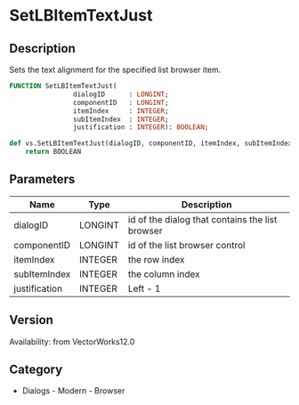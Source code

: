 # SetLBItemTextJust

## Description
Sets the text alignment for the specified list browser item.

```pascal
FUNCTION SetLBItemTextJust(
				dialogID      : LONGINT;
				componentID   : LONGINT;
				itemIndex     : INTEGER;
				subItemIndex  : INTEGER;
				justification : INTEGER): BOOLEAN;
```

```python
def vs.SetLBItemTextJust(dialogID, componentID, itemIndex, subItemIndex, justification):
    return BOOLEAN
```

## Parameters
|Name|Type|Description|
|---|---|---|
|dialogID|LONGINT|id of the dialog that contains the list browser|
|componentID|LONGINT|id of the list browser control|
|itemIndex|INTEGER|the row index|
|subItemIndex|INTEGER|the column index|
|justification|INTEGER|Left - 1|Center - 2|Right - 3|

## Version
Availability: from VectorWorks12.0

## Category
* Dialogs - Modern - Browser

